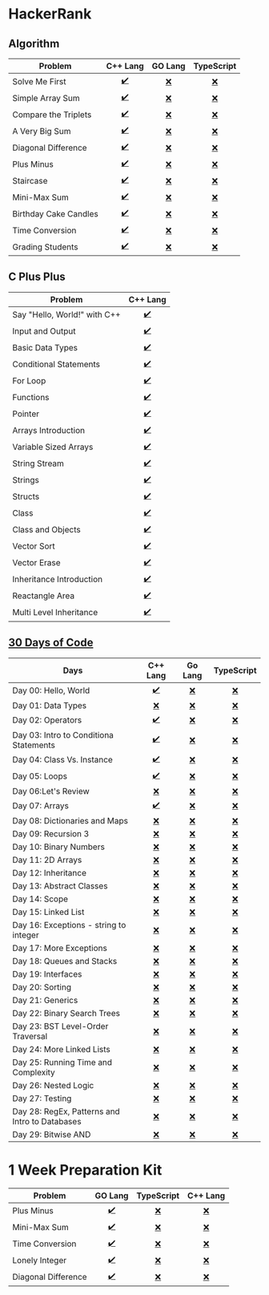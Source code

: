 # HackerRank

## Algorithm

| Problem               | C++ Lang                                    | GO Lang    | TypeScript |
| --------------------- | :-----------------------------------------: | :--------: | :--------: | 
| Solve Me First        | [✔️](Algorithm/CPP/Solve-me-first.cpp)       | [❌]()     | [❌]()      |
| Simple Array Sum      | [✔️](Algorithm/CPP/Simple_array_sum.cpp)     | [❌]()     | [❌]()      |
| Compare the Triplets  | [✔️](Algorithm/CPP/Compare_the_Triplets.cpp) | [❌]()     | [❌]()      |
| A Very Big Sum        | [✔️](Algorithm/CPP/a_very_big_sum.cpp)       | [❌]()     | [❌]()      |
| Diagonal Difference   | [✔️](Algorithm/CPP/Diagonal_Difference.cpp)  | [❌]()     | [❌]()      |
| Plus Minus            | [✔️](Algorithm/CPP/Plus_minus.cpp)           | [❌]()     | [❌]()      |
| Staircase             | [✔️](Algorithm/CPP/staircase.cpp)            | [❌]()     | [❌]()      |
| Mini-Max Sum          | [✔️](Algorithm/CPP/Mini_Max_Sum.cpp)         | [❌]()     | [❌]()      |
| Birthday Cake Candles | [✔️](Algorithm/CPP/Birthy_Cake_Candel.cpp)   | [❌]()     | [❌]()      |
| Time Conversion       | [✔️](Algorithm/CPP/Time_Conversion.cpp)      | [❌]()     | [❌]()      |
| Grading Students      | [✔️](Algorithm/CPP/Grading_Students.cpp)     | [❌]()     | [❌]()      |

## C Plus Plus

| Problem                      | C++ Lang                                    |
| ---------------------------- | :-----------------------------------------: |
| Say "Hello, World!" with C++ | [✔️](C++/helloworld.cpp)                     |
| Input and Output             | [✔️](C++/input_output.cpp)                   |
| Basic Data Types             | [✔️](C++/basic_data_type.cpp)                |
| Conditional Statements       | [✔️](C++/conditional_statements.cpp)         |
| For Loop                     | [✔️](C++/for_loop.cpp)                       |
| Functions                    | [✔️](C++/function.cpp)                       |
| Pointer                      | [✔️](C++/pointer.cpp)                        |
| Arrays Introduction          | [✔️](C++/arrays_introduction.cpp)            |
| Variable Sized Arrays        | [✔️](C++/VariableSizedArrays.cpp)            |
| String Stream                | [✔️](C++/StringStream.cpp)                   |
| Strings                      | [✔️](C++/string.cpp)                         |
| Structs                      | [✔️](C++/structs.cpp)                        |
| Class                        | [✔️](C++/class.cpp)                          |
| Class and Objects            | [✔️](C++/ClassesAndObjects.cpp)              |
| Vector Sort                  | [✔️](C++/Vector_Sort.cpp)                    |
| Vector Erase                 | [✔️](C++/Vector_Erase.cpp)                   |
| Inheritance Introduction     | [✔️](C++/Inheritance_Introduction.cpp)       |
| Reactangle Area              | [✔️](C++/Reactangle_Area.cpp)                |
| Multi Level Inheritance      | [✔️](C++/Multi_Level_Inheritance.cpp)        |

## [30 Days of Code](https://www.hackerrank.com/domains/tutorials/30-days-of-code)

| Days                                           | C++ Lang                            | Go Lang                           | TypeScript                               |
| ---------------------------------------------- | :---------------------------------: | :-------------------------------: | :--------------------------------------: |
| Day 00: Hello, World                           |  [✔️](30-Days-of-Code/CPP/day00.cpp) | [❌]()                            | [❌]()                                   |
| Day 01: Data Types                             | [❌]()                              | [❌]()                            | [❌]()                                   |
| Day 02: Operators                              |  [✔️](30-Days-of-Code/CPP/day02.cpp) | [❌]()                            | [❌]()                                   |
| Day 03: Intro to Conditiona Statements         |  [✔️](30-Days-of-Code/CPP/day03.cpp) | [❌]()                            | [❌]()                                   |
| Day 04: Class Vs. Instance                     |  [✔️](30-Days-of-Code/CPP/day04.cpp) | [❌]()                            | [❌]()                                   |
| Day 05: Loops                                  |  [✔️](30-Days-of-Code/CPP/day05.cpp) | [❌]()                            | [❌]()                                   |
| Day 06:Let's Review                            | [❌]()                              | [❌]()                            | [❌]()                                   |
| Day 07: Arrays                                 |  [✔️](30-Days-of-Code/CPP/day07.cpp) | [❌]()                            | [❌]()                                   |
| Day 08: Dictionaries and Maps                  | [❌]()                              | [❌]()                            | [❌]()                                   |
| Day 09: Recursion 3                            | [❌]()                              | [❌]()                            | [❌]()                                   |
| Day 10: Binary Numbers                         | [❌]()                              | [❌]()                            | [❌]()                                   |
| Day 11: 2D Arrays                              | [❌]()                              | [❌]()                            | [❌]()                                   |
| Day 12: Inheritance                            | [❌]()                              | [❌]()                            | [❌]()                                   |
| Day 13: Abstract Classes                       | [❌]()                              | [❌]()                            | [❌]()                                   |
| Day 14: Scope                                  | [❌]()                              | [❌]()                            | [❌]()                                   |
| Day 15: Linked List                            | [❌]()                              | [❌]()                            | [❌]()                                   |
| Day 16: Exceptions - string to integer         | [❌]()                              | [❌]()                            | [❌]()                                   |
| Day 17: More Exceptions                        | [❌]()                              | [❌]()                            | [❌]()                                   |
| Day 18: Queues and Stacks                      | [❌]()                              | [❌]()                            | [❌]()                                   |
| Day 19: Interfaces                             | [❌]()                              | [❌]()                            | [❌]()                                   |
| Day 20: Sorting                                | [❌]()                              | [❌]()                            | [❌]()                                   |
| Day 21: Generics                               | [❌]()                              | [❌]()                            | [❌]()                                   |
| Day 22: Binary Search Trees                    | [❌]()                              | [❌]()                            | [❌]()                                   |
| Day 23: BST Level-Order Traversal              | [❌]()                              | [❌]()                            | [❌]()                                   |
| Day 24: More Linked Lists                      | [❌]()                              | [❌]()                            | [❌]()                                   |
| Day 25: Running Time and Complexity            | [❌]()                              | [❌]()                            | [❌]()                                   |
| Day 26: Nested Logic                           | [❌]()                              | [❌]()                            | [❌]()                                   |
| Day 27: Testing                                | [❌]()                              | [❌]()                            | [❌]()                                   |
| Day 28: RegEx, Patterns and Intro to Databases | [❌]()                              | [❌]()                            | [❌]()                                   |
| Day 29: Bitwise AND                            | [❌]()                              | [❌]()                            | [❌]()                                   |

# 1 Week Preparation Kit

| Problem             | GO Lang                                               | TypeScript | C++ Lang |
| ------------------- | :---------------------------------------------------: | :--------: | :------: |
| Plus Minus          | [✔️](1-Week-Preparation-Kit/GO/Plus_Minus.go)          | [❌]()     | [❌]()    | 
| Mini-Max Sum        | [✔️](1-Week-Preparation-Kit/GO/Mini_Max_Sum.go)        | [❌]()     | [❌]()    |
| Time Conversion     | [✔️](1-Week-Preparation-Kit/GO/Time_Conversion.go)     | [❌]()     | [❌]()    |
| Lonely Integer      | [✔️](1-Week-Preparation-Kit/GO/Lonely_Integer.go)      | [❌]()     | [❌]()    |
| Diagonal Difference | [✔️](1-Week-Preparation-Kit/GO/Diagonal_Difference.go) | [❌]()     | [❌]()    |